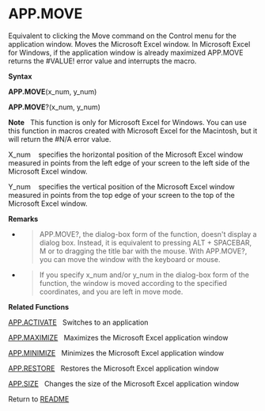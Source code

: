 # APP.MOVE

Equivalent to clicking the Move command on the Control menu for the
application window. Moves the Microsoft Excel window. In Microsoft Excel
for Windows, if the application window is already maximized APP.MOVE
returns the \#VALUE\! error value and interrupts the macro.

**Syntax**

**APP.MOVE**(x\_num, y\_num)

**APP.MOVE**?(x\_num, y\_num)

**Note**&nbsp;&nbsp;&nbsp;This function is only for Microsoft Excel for
Windows. You can use this function in macros created with Microsoft
Excel for the Macintosh, but it will return the \#N/A error value.

X\_num&nbsp;&nbsp;&nbsp;&nbsp;specifies the horizontal position of the
Microsoft Excel window measured in points from the left edge of your
screen to the left side of the Microsoft Excel window.

Y\_num&nbsp;&nbsp;&nbsp;&nbsp;specifies the vertical position of the
Microsoft Excel window measured in points from the top edge of your
screen to the top of the Microsoft Excel window.

**Remarks**

  - > APP.MOVE?, the dialog-box form of the function, doesn't display a
    > dialog box. Instead, it is equivalent to pressing ALT + SPACEBAR,
    > M or to dragging the title bar with the mouse. With APP.MOVE?, you
    > can move the window with the keyboard or mouse.

  - > If you specify x\_num and/or y\_num in the dialog-box form of the
    > function, the window is moved according to the specified
    > coordinates, and you are left in move mode.

**Related Functions**

[APP.ACTIVATE](APP.ACTIVATE.md)&nbsp;&nbsp;&nbsp;Switches to an application

[APP.MAXIMIZE](APP.MAXIMIZE.md)&nbsp;&nbsp;&nbsp;Maximizes the Microsoft Excel application
window

[APP.MINIMIZE](APP.MINIMIZE.md)&nbsp;&nbsp;&nbsp;Minimizes the Microsoft Excel application
window

[APP.RESTORE](APP.RESTORE.md)&nbsp;&nbsp;&nbsp;Restores the Microsoft Excel application
window

[APP.SIZE](APP.SIZE.md)&nbsp;&nbsp;&nbsp;Changes the size of the Microsoft Excel
application window



Return to [README](README.md)

